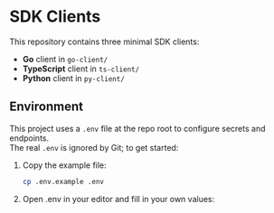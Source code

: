 # SDK Clients 

This repository contains three minimal SDK clients:

- **Go** client in `go-client/`
- **TypeScript** client in `ts-client/`
- **Python** client in `py-client/`

## Environment

This project uses a `.env` file at the repo root to configure secrets and endpoints.  
The real `.env` is ignored by Git; to get started:

1. Copy the example file:
   ```bash
   cp .env.example .env

2. Open .env in your editor and fill in your own values:
